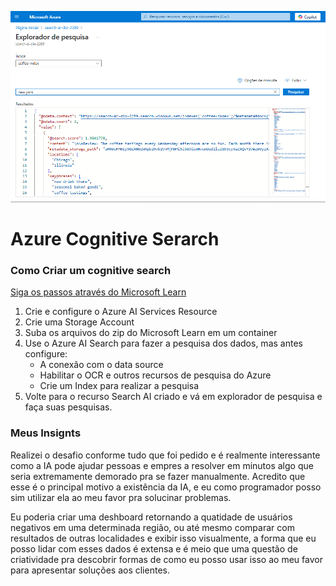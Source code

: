 ![Descrição da imagem](images/image.png)

# Azure Cognitive Serarch

### Como Criar um cognitive search

[Siga os passos através do Microsoft Learn ](https://microsoftlearning.github.io/mslearn-ai-fundamentals/Instructions/Labs/11-ai-search.html)

1. Crie e configure o Azure AI Services Resource
2. Crie uma Storage Account
3. Suba os arquivos do zip do Microsoft Learn em um container
4. Use o Azure AI Search para fazer a pesquisa dos dados, mas antes configure:
    - A conexão com o data source
    - Habilitar o OCR e outros recursos de pesquisa do Azure
    - Crie um Index para realizar a pesquisa
5. Volte para o recurso Search AI criado e vá em explorador de pesquisa e faça suas pesquisas.


### Meus Insignts

Realizei o desafio conforme tudo que foi pedido e é realmente interessante como a IA pode ajudar pessoas e empres a resolver em minutos algo que seria extremamente demorado pra se fazer manualmente. Acredito que esse é o principal motivo a existência da IA, e eu como programador posso sim utilizar ela ao meu favor pra solucinar problemas.

Eu poderia criar uma deshboard retornando a quatidade de usuários negativos em uma determinada região, ou até mesmo comparar com resultados de outras localidades e exibir isso visualmente, a forma que eu posso lidar com esses dados é extensa e é meio que uma questão de criatividade pra descobrir formas de  como eu posso usar isso ao meu favor para apresentar soluções aos clientes.